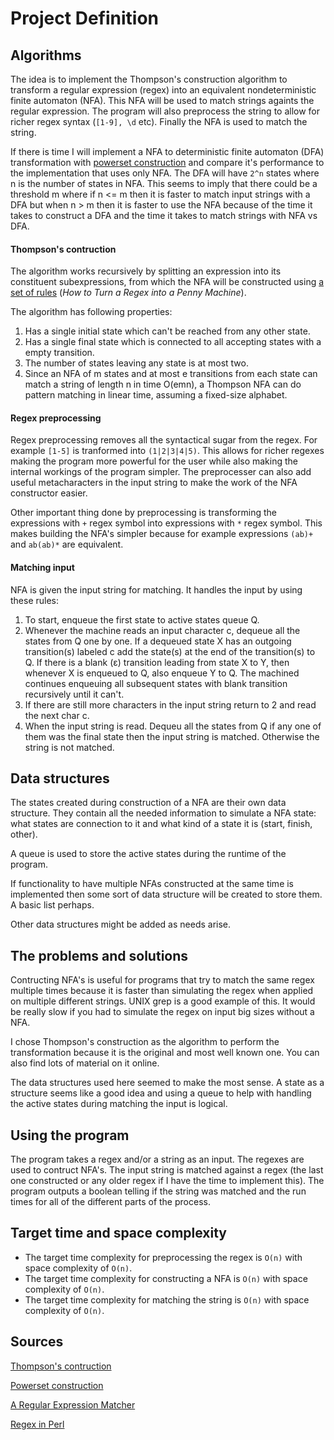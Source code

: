 # Project Definition

## Algorithms

The idea is to implement the Thompson's construction algorithm to transform a regular expression (regex) into an equivalent nondeterministic finite automaton (NFA). This NFA will be used to match strings againts the regular expression. The program will also preprocess the string to allow for richer regex syntax (`[1-9], \d` etc). Finally the NFA is used to match the string.

If there is time I will implement a NFA to deterministic finite automaton (DFA) transformation with [powerset construction](https://en.wikipedia.org/wiki/Powerset_construction) and compare it's performance to the implementation that uses only NFA. The DFA will have `2^n` states where n is the number of states in NFA. This seems to imply that there could be a threshold m where if n <= m then it is faster to match input strings with a DFA but when n > m then it is faster to use the NFA because of the time it takes to construct a DFA and the time it takes to match strings with NFA vs DFA.   

#### Thompson's contruction

The algorithm works recursively by splitting an expression into its constituent subexpressions, from which the NFA will be constructed using [a set of rules](https://perl.plover.com/Regex/article.html) (*How to Turn a Regex into a Penny Machine*).

The algorithm has following properties: 

1. Has a single initial state which can't be reached from any other state.
2. Has a single final state which is connected to all accepting states with a empty transition.
3. The number of states leaving any state is at most two.
4. Since an NFA of m states and at most e transitions from each state can match a string of length n in time O(emn), a Thompson NFA can do pattern matching in linear time, assuming a fixed-size alphabet.

#### Regex preprocessing

Regex preprocessing removes all the syntactical sugar from the regex. For example `[1-5]` is tranformed into `(1|2|3|4|5)`. This allows for richer regexes making the program more powerful for the user while also making the internal workings of the program simpler. The preprocesser can also add useful metacharacters in the input string to make the work of the NFA constructor easier.

Other important thing done by preprocessing is transforming the expressions with `+` regex symbol into expressions with `*` regex symbol. This makes building the NFA's simpler because for example expressions `(ab)+` and `ab(ab)*` are equivalent.

#### Matching input

NFA is given the input string for matching. It handles the input by using these rules:

1. To start, enqueue the first state to active states queue Q.
2. Whenever the machine reads an input character c, dequeue all the states from Q one by one. If a dequeued state X has an outgoing transition(s) labeled c add the state(s) at the end of the transition(s) to Q. If there is a blank (ε) transition leading from state X to Y, then whenever X is enqueued to Q, also enqueue Y to Q. The machined continues enqueuing all subsequent states with blank transition recursively until it can't.
3. If there are still more characters in the input string return to 2 and read the next char c. 
4. When the input string is read. Dequeu all the states from Q if any one of them was the final state then the input string is matched. Otherwise the string is not matched.

## Data structures

The states created during construction of a NFA are their own data structure. They contain all the needed information to simulate a NFA state: what states are connection to it and what kind of a state it is (start, finish, other). 

A queue is used to store the active states during the runtime of the program.

If functionality to have multiple NFAs constructed at the same time is implemented then some sort of data structure will be created to store them. A basic list perhaps.

Other data structures might be added as needs arise.

## The problems and solutions

Contructing NFA's is useful for programs that try to match the same regex multiple times because it is faster than simulating the regex when applied on multiple different strings. UNIX grep is a good example of this. It would be really slow if you had to simulate the regex on input big sizes without a NFA.

I chose Thompson's construction as the algorithm to perform the transformation because it is the original and most well known one. You can also find lots of material on it online.  

The data structures used here seemed to make the most sense. A state as a structure seems like a good idea and using a queue to help with handling the active states during matching the input is logical.

## Using the program

The program takes a regex and/or a string as an input. The regexes are used to contruct NFA's. The input string is matched against a regex (the last one constructed or any older regex if I have the time to implement this). The program outputs a boolean telling if the string was matched and the run times for all of the different parts of the process.

## Target time and space complexity

* The target time complexity for preprocessing the regex is `O(n)` with space complexity of `O(n)`.
* The target time complexity for constructing a NFA is `O(n)` with space complexity of `O(n)`.
* The target time complexity for matching the string is `O(n)` with space complexity of `O(n)`. 

## Sources

[Thompson's contruction](https://en.wikipedia.org/wiki/Thompson%27s_construction)

[Powerset construction](https://en.wikipedia.org/wiki/Powerset_construction)

[A Regular Expression Matcher](http://www.cs.princeton.edu/courses/archive/spr09/cos333/beautiful.html)

[Regex in Perl](https://perl.plover.com/Regex/article.html)

